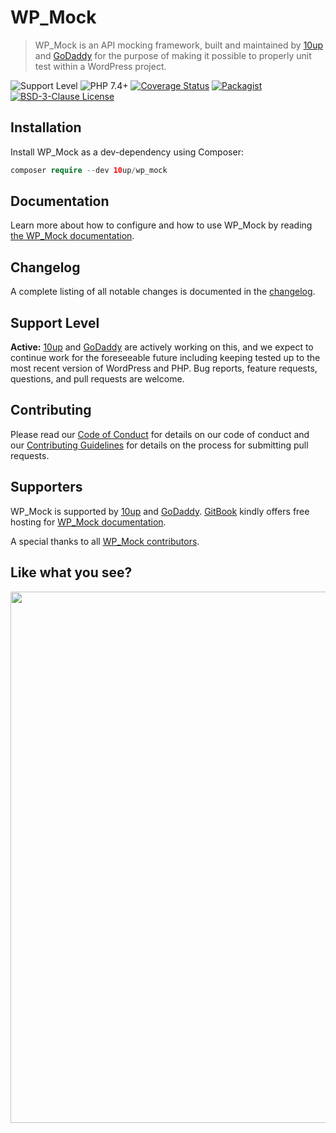# WP_Mock

> WP_Mock is an API mocking framework, built and maintained by [10up](https://10up.com) and [GoDaddy](https://godaddy.com) for the purpose of making it possible to properly unit test within a WordPress project.

![Support Level][support-level-image] ![PHP 7.4+][php-image] [![Coverage Status][coveralls-image]][coveralls-url] [![Packagist][packagist-image]][packagist-url] [![BSD-3-Clause License][license-image]][license-url]

## Installation

Install WP_Mock as a dev-dependency using Composer:

```php
composer require --dev 10up/wp_mock
```

## Documentation

Learn more about how to configure and how to use WP_Mock by reading [the WP_Mock documentation](https://wp-mock.gitbook.io/documentation/getting-started/introduction).

## Changelog

A complete listing of all notable changes is documented in the [changelog](https://github.com/10up/wp_mock/blob/trunk/CHANGELOG.md).

## Support Level

**Active:** [10up](https://10up.com) and [GoDaddy](https://godaddy.com) are actively working on this, and we expect to continue work for the foreseeable future including keeping tested up to the most recent version of WordPress and PHP. Bug reports, feature requests, questions, and pull requests are welcome.

## Contributing

Please read our [Code of Conduct](https://github.com/10up/wp_mock/blob/trunk/CODE_OF_CONDUCT.md) for details on our code of conduct and our [Contributing Guidelines](https://github.com/10up/wp_mock/blob/trunk/CONTRIBUTING.md) for details on the process for submitting pull requests.

## Supporters

WP_Mock is supported by [10up](https://10up.com) and [GoDaddy](https://godaddy.com). [GitBook](https://www.gitbook.com/) kindly offers free hosting for [WP_Mock documentation](https://wp-mock.gitbook.io/documentation/getting-started/introduction).

A special thanks to all [WP_Mock contributors](https://github.com/10up/wp_mock/graphs/contributors).

## Like what you see?

<a href="http://10up.com/contact/"><img src="https://10up.com/uploads/2016/10/10up-Github-Banner.png" width="850"></a>

[support-level-image]: https://img.shields.io/badge/support-active-green.svg
[php-image]: https://img.shields.io/badge/php-7.4%2B-green.svg
[packagist-image]: https://img.shields.io/packagist/dt/10up/wp_mock.svg
[packagist-url]: https://packagist.org/packages/10up/wp_mock
[coveralls-image]: https://coveralls.io/repos/github/10up/wp_mock/badge.svg?branch=trunk
[coveralls-url]: https://coveralls.io/github/10up/wp_mock?branch=trunk
[license-image]: https://img.shields.io/badge/License-BSD%203--Clause-blue.svg
[license-url]: https://github.com/10up/wp_mock/blob/trunk/LICENSE.md